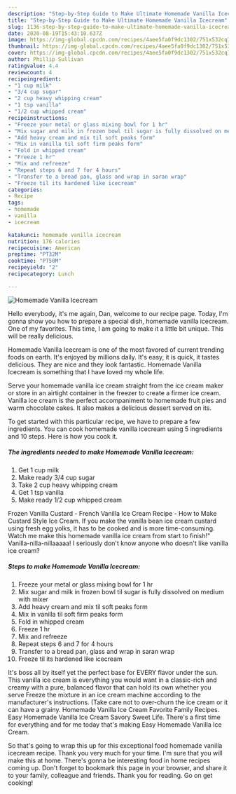```yaml
---
description: "Step-by-Step Guide to Make Ultimate Homemade Vanilla Icecream"
title: "Step-by-Step Guide to Make Ultimate Homemade Vanilla Icecream"
slug: 1136-step-by-step-guide-to-make-ultimate-homemade-vanilla-icecream
date: 2020-08-19T15:43:10.637Z
image: https://img-global.cpcdn.com/recipes/4aee5fa0f9dc1302/751x532cq70/homemade-vanilla-icecream-recipe-main-photo.jpg
thumbnail: https://img-global.cpcdn.com/recipes/4aee5fa0f9dc1302/751x532cq70/homemade-vanilla-icecream-recipe-main-photo.jpg
cover: https://img-global.cpcdn.com/recipes/4aee5fa0f9dc1302/751x532cq70/homemade-vanilla-icecream-recipe-main-photo.jpg
author: Phillip Sullivan
ratingvalue: 4.4
reviewcount: 4
recipeingredient:
- "1 cup milk"
- "3/4 cup sugar"
- "2 cup heavy whipping cream"
- "1 tsp vanilla"
- "1/2 cup whipped cream"
recipeinstructions:
- "Freeze your metal or glass mixing bowl for 1 hr"
- "Mix sugar and milk in frozen bowl til sugar is fully dissolved on medium with mixer"
- "Add heavy cream and mix til soft peaks form"
- "Mix in vanilla til soft firm peaks form"
- "Fold in whipped cream"
- "Freeze 1 hr"
- "Mix and refreeze"
- "Repeat steps 6 and 7 for 4 hours"
- "Transfer to a bread pan, glass and wrap in saran wrap"
- "Freeze til its hardened like icecream"
categories:
- Recipe
tags:
- homemade
- vanilla
- icecream

katakunci: homemade vanilla icecream 
nutrition: 176 calories
recipecuisine: American
preptime: "PT32M"
cooktime: "PT50M"
recipeyield: "2"
recipecategory: Lunch

---
```



![Homemade Vanilla Icecream](https://img-global.cpcdn.com/recipes/4aee5fa0f9dc1302/751x532cq70/homemade-vanilla-icecream-recipe-main-photo.jpg)

Hello everybody, it's me again, Dan, welcome to our recipe page. Today, I'm gonna show you how to prepare a special dish, homemade vanilla icecream. One of my favorites. This time, I am going to make it a little bit unique. This will be really delicious.

Homemade Vanilla Icecream is one of the most favored of current trending foods on earth. It's enjoyed by millions daily. It's easy, it is quick, it tastes delicious. They are nice and they look fantastic. Homemade Vanilla Icecream is something that I have loved my whole life.

Serve your homemade vanilla ice cream straight from the ice cream maker or store in an airtight container in the freezer to create a firmer ice cream. Vanilla ice cream is the perfect accompaniment to homemade fruit pies and warm chocolate cakes. It also makes a delicious dessert served on its.


To get started with this particular recipe, we have to prepare a few ingredients. You can cook homemade vanilla icecream using 5 ingredients and 10 steps. Here is how you cook it.

<!--inarticleads1-->

##### The ingredients needed to make Homemade Vanilla Icecream:

1. Get 1 cup milk
1. Make ready 3/4 cup sugar
1. Take 2 cup heavy whipping cream
1. Get 1 tsp vanilla
1. Make ready 1/2 cup whipped cream


Frozen Vanilla Custard - French Vanilla Ice Cream Recipe - How to Make Custard Style Ice Cream. If you make the vanilla bean ice cream custard using fresh egg yolks, it has to be cooked and is more time-consuming. Watch me make this homemade vanilla ice cream from start to finish!&#34; Vanilla-nilla-nillaaaaa! I seriously don&#39;t know anyone who doesn&#39;t like vanilla ice cream? 

<!--inarticleads2-->

##### Steps to make Homemade Vanilla Icecream:

1. Freeze your metal or glass mixing bowl for 1 hr
1. Mix sugar and milk in frozen bowl til sugar is fully dissolved on medium with mixer
1. Add heavy cream and mix til soft peaks form
1. Mix in vanilla til soft firm peaks form
1. Fold in whipped cream
1. Freeze 1 hr
1. Mix and refreeze
1. Repeat steps 6 and 7 for 4 hours
1. Transfer to a bread pan, glass and wrap in saran wrap
1. Freeze til its hardened like icecream


It&#39;s boss all by itself yet the perfect base for EVERY flavor under the sun. This vanilla ice cream is everything you would want in a classic-rich and creamy with a pure, balanced flavor that can hold its own whether you serve Freeze the mixture in an ice cream machine according to the manufacturer&#39;s instructions. (Take care not to over-churn the ice cream or it can have a grainy. Homemade Vanilla Ice Cream Favorite Family Recipes. Easy Homemade Vanilla Ice Cream Savory Sweet Life. There&#39;s a first time for everything and for me today that&#39;s making Easy Homemade Vanilla Ice Cream. 

So that's going to wrap this up for this exceptional food homemade vanilla icecream recipe. Thank you very much for your time. I'm sure that you will make this at home. There's gonna be interesting food in home recipes coming up. Don't forget to bookmark this page in your browser, and share it to your family, colleague and friends. Thank you for reading. Go on get cooking!
